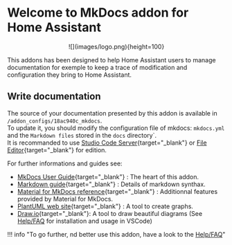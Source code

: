 # Welcome to MkDocs addon for Home Assistant

<center>![](images/logo.png){height=100}</center>

This addons has been designed to help Home Assistant users to manage documentation for exemple to keep a trace of modification and configuration they bring to Home Assistant.

## Write documentation

The source of your documentation presented by this addon is available in `/addon_configs/18ac940c_mkdocs`.  
To update it, you should modify the configuration file of mkdocs: `mkdocs.yml` and the `Markdown files` stored in the `docs` directory`.  
It is recommanded to use [Studio Code Server](https://github.com/hassio-addons/addon-vscode/blob/main/vscode/DOCS.md){target="_blank"} or [File Editor](https://github.com/home-assistant/addons/blob/master/configurator/DOCS.md){target="_blank"} for edition.

For further informations and guides see:

- [MkDocs User Guide](https://www.mkdocs.org/user-guide/writing-your-docs/){target="_blank"} : The heart of this addon.
- [Markdown guide](https://www.markdownguide.org/tools/mkdocs/){target="_blank"} : Details of markdown synthax.
- [Material for MkDocs reference](https://squidfunk.github.io/mkdocs-material/reference/){target="_blank"} : Additionnal features provided by Material for MkDocs.
- [PlantUML web site](https://plantuml.com){target="_blank"} : A tool to create graphs.
- [Draw.io](https://www.drawio.com/){target="_blank"}: A tool to draw beautiful diagrams (See [Help/FAQ](addons/mkdocs/help.md) for installation and usage in VSCode)

!!! info "To go further, nd better use this addon, have a look to the [Help/FAQ](addons/mkdocs/help.md)"
